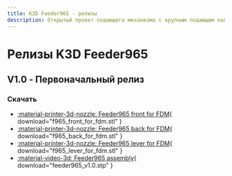 ```yaml
---
title: K3D Feeder965 - релизы
description: Открытый проект подающего механизма с крупным подающим колесом
---
```


# Релизы K3D Feeder965

## V1.0 - Первоначальный релиз

### Скачать

- [:material-printer-3d-nozzle: Feeder965 front for FDM](./releases/v1.0/fdm/f965_front_for_fdm.stl){ download="f965_front_for_fdm.stl" }
- [:material-printer-3d-nozzle: Feeder965 back for FDM](./releases/v1.0/fdm/f965_back_for_fdm.stl){ download="f965_back_for_fdm.stl" }
- [:material-printer-3d-nozzle: Feeder965 lever for FDM](./releases/v1.0/fdm/f965_lever_for_fdm.stl){ download="f965_lever_for_fdm.stl" }
- [:material-video-3d: Feeder965 assembly](./releases/v1.0/feeder965_v1.0.stp){ download="feeder965_v1.0.stp" }